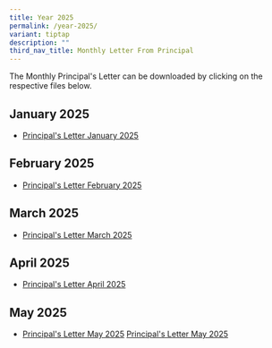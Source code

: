 ```yaml
---
title: Year 2025
permalink: /year-2025/
variant: tiptap
description: ""
third_nav_title: Monthly Letter From Principal
---
```

<p>The Monthly Principal's Letter can be downloaded by clicking on the respective
files below.</p>
<p></p>
<h2>January 2025</h2>
<ul data-tight="true" class="tight">
<li>
<p><a href="/files/Principal_s_Letter_Jan_2025.pdf" rel="noopener nofollow" target="_blank">Principal's Letter January 2025</a>
</p>
</li>
</ul>
<p></p>
<h2>February 2025</h2>
<ul data-tight="true" class="tight">
<li>
<p><a href="/files/Principal_s_Letter_Feb_2025.pdf" rel="noopener noreferrer nofollow" target="_blank">Principal's Letter February 2025</a>
</p>
</li>
</ul>
<h2>March 2025</h2>
<ul data-tight="true" class="tight">
<li>
<p><a href="/files/Principal_s_Letter_Mar_2025.pdf" rel="noopener nofollow" target="_blank">Principal's Letter March 2025</a>
</p>
</li>
</ul>
<h2>April 2025</h2>
<ul data-tight="true" class="tight">
<li>
<p><a href="/files/Principal_s_Letter_April_2025.pdf" rel="noopener nofollow" target="_blank">Principal's Letter April 2025</a>
</p>
</li>
</ul>
<h2>May 2025</h2>
<ul data-tight="true" class="tight">
<li>
<p><a href="/files/Principal_s_Letter_May_2025.pdf" rel="noopener nofollow" target="_blank">Principal's Letter May 2025</a>
<a href="/files/Principal_s_Letter_April_2025.pdf" rel="noopener nofollow" target="_blank">Principal's Letter May 2025</a>
</p>
</li>
</ul>
<p></p>